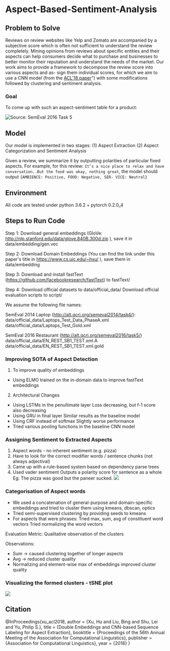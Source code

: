 # Aspect-Based-Sentiment-Analysis

## Problem to Solve

Reviews on review websites like Yelp and Zomato are accompanied by a subjective score which is often not sufficient to understand the review completely. Mining opinions from reviews about specific entities and their aspects can help consumers decide what to purchase and businesses to better monitor their reputation and understand the needs of the market. 
Our work aims to provide a framework to decompose the review score into various aspects and as- sign them individual scores, for which we aim to use a CNN model (from the [ACL'18 paper](http://www.aclweb.org/anthology/P18-2094)") with some modifications followed by clustering and sentiment analysis.

### Goal
To come up with such an aspect-sentiment table for a product:

![Source: SemEval 2016 Task 5](http://alt.qcri.org/semeval2016/task5/data/uploads/macminitable.png)

## Model

Our model is implemented in two stages: 
(1) Aspect Extraction
(2) Aspect Categorization and Sentiment Analysis

Given a review, we summarize it by outputting polarities of particular fixed aspects. For example, for this review:
```It’s a nice place to relax and have conversation..But the food was okay, nothing great```, 
the model should output 
```{AMBIENCE: Positive, FOOD: Negative, SER- VICE: Neutral}```

## Environment

All code are tested under python 3.6.2 + pytorch 0.2.0_4

## Steps to Run Code 

Step 1: Download general embeddings (GloVe: http://nlp.stanford.edu/data/glove.840B.300d.zip ), save it in data/embedding/gen.vec 

Step 2: Download Domain Embeddings (You can find the link under this paper's title in https://www.cs.uic.edu/~hxu/ ), save them in data/embedding

Step 3:
Download and install fastText (https://github.com/facebookresearch/fastText) to fastText/

Step 4: 
Download official datasets to data/official_data/
Download official evaluation scripts to script/

We assume the following file names:

SemEval 2014 Laptop (http://alt.qcri.org/semeval2014/task4/):
data/official_data/Laptops_Test_Data_PhaseA.xml
data/official_data/Laptops_Test_Gold.xml

SemEval 2016 Restaurant (http://alt.qcri.org/semeval2016/task5/)
data/official_data/EN_REST_SB1_TEST.xml.A
data/official_data/EN_REST_SB1_TEST.xml.gold

### Improving SOTA of Aspect Detection

1. To improve quality of embeddings
- Using ELMO trained on the in-domain data to improve fastText embeddings

2. Architectural Changes
- Using LSTMs in the penultimate layer
    Loss decreasing, but f-1 score also decreasing
- Using GRU in final layer
    Similar results as the baseline model
- Using CRF instead of softmax
    Slightly worse performance
- Tried various pooling functions in the baseline CNN model

### Assigning Sentiment to Extracted Aspects

1. Aspect words - no inherent sentiment (e.g. pizza)
2. Have to look for the correct modifier words / sentence chunks (not always adjectival)
3. Came up with a rule-based system based on dependency parse trees 
4. Used vader sentiment
   Outputs a polarity score for sentence as a whole
   Eg: The pizza was good but the paneer sucked.
   ![](https://drive.google.com/file/d/1aY7Vkk-xTgCONLiduqyS1vslrxQEinHJ/view?usp=sharing)
   
### Categorisation of Aspect words

- We used a concatenation of general-purpose and domain-specific embeddings and tried to cluster them using kmeans, dbscan, optics
- Tried semi-supervised clustering by providing seeds to kmeans
- For aspects that were phrases:
    Tried max, sum, avg of constituent word vectors
    Tried normalizing the word vectors

Evaluation Metric: Qualitative observation of the clusters

Observations:
- Sum -> caused clustering together of longer aspects
- Avg -> reduced cluster quality 
- Normalizing and element-wise max of embeddings improved cluster quality

### Visualizing the formed clusters - tSNE plot

![](https://drive.google.com/file/d/1gtOkl4_mJRqj2QYQnR6DirdElSd-LxYP/view?usp=sharing)


## Citation

@InProceedings{xu_acl2018,
  author    = {Xu, Hu and Liu, Bing and Shu, Lei and Yu, Philip S.},
  title     = {Double Embeddings and CNN-based Sequence Labeling for Aspect Extraction},
  booktitle = {Proceedings of the 56th Annual Meeting of the Association for Computational Linguistics},
  publisher = {Association for Computational Linguistics},
  year      = {2018}
}
